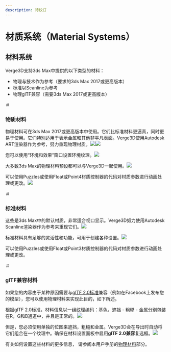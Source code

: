 ```yaml
---
description: 待校订
---
```


# 材质系统（Material Systems）

## 材料系统

Verge3D支持3ds Max中提供的以下类型的材料：

* 物理与技术作为参考（要求的3ds Max 2017或更高版本）
* 标准以Scanline为参考
* 物理glTF兼容（需要3ds Max 2017或更高版本）

＃

### 物质材料

物理材料可在3ds Max 2017或更高版本中使用。它们比标准材料更逼真，同时更易于使用。它们特别适用于表示金属和其他非平凡表面。Verge3D使用Autodesk ART渲染器作为参考，努力重现物理材质。![](https://www.soft8soft.com/docs/files/material-system-max/physical-material-example.jpg)![](https://www.soft8soft.com/docs/files/material-system-max/physical-material.jpg)

您可以使用“环境和效果”窗口设置环境纹理。![](https://www.soft8soft.com/docs/files/material-system-max/environment.jpg)

大多数3ds Max的物理材料预设都可以与Verge3D一起使用。![](https://www.soft8soft.com/docs/files/material-system-max/physical-material-presets.jpg)

可以使用Puzzles或使用Float或Point4材质控制器的代码对材质参数进行动画处理或更改。![](https://www.soft8soft.com/docs/files/material-system-max/texture-atlas-animated.jpg)

＃

### 标准材料

这些是3ds Max中的默认材质，非常适合视口显示。Verge3D努力使用Autodesk Scanline渲染器作为参考来重现它们。![](https://www.soft8soft.com/docs/files/material-system-max/standard-material-example.jpg)

标准材料具有足够的灵活性和功能，可用于创建各种设置。![](https://www.soft8soft.com/docs/files/material-system-max/standard-material.jpg)

可以使用Puzzles或使用Float或Point3材质控制器的代码对材质参数进行动画处理或更改。

＃

### glTF兼容材料

如果您的内容由于某种原因需要与[glTF 2.0标准](https://www.khronos.org/news/press/khronos-releases-gltf-2.0-specification)兼容（例如在Facebook上发布您的模型），您可以使用物理材料来实现此目的，如下所述。

根据glTF 2.0标准，材料信息以一组纹理编码：基色，遮挡 - 粗糙 - 金属分别包装在R，G和B通道中，并且是正常的。![](https://www.soft8soft.com/docs/files/material-system-max/gltf-physical-material-example.jpg)

但是，您必须使用单独的位图来遮挡，粗糙和金属。Verge3D会在导出时自动将它们组合在一个纹理中。确保在材料设置面板中启用**glTF 2.0兼容**复选框。![](https://www.soft8soft.com/docs/files/material-system-max/gltf-physical-material.jpg)

有关如何设置这些材料的更多信息， 请参阅本用户手册的[物理材料](https://www.soft8soft.com/docs/manual/en/introduction/Physical-material.html)部分。

